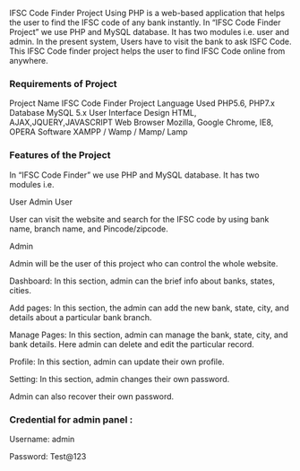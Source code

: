 IFSC Code Finder Project Using PHP is a web-based application that helps the user to find the IFSC code of any bank instantly. 
In “IFSC Code Finder Project”  we use PHP and MySQL database. It has two modules i.e. user and admin. In the present system, Users have to visit the bank to ask ISFC Code. 
This IFSC Code finder project helps the user to find IFSC Code online from anywhere.

### Requirements of Project
Project Name	IFSC Code Finder Project
Language Used	PHP5.6, PHP7.x
Database	MySQL 5.x
User Interface Design	HTML, AJAX,JQUERY,JAVASCRIPT
Web Browser	Mozilla, Google Chrome, IE8, OPERA
Software	XAMPP / Wamp / Mamp/ Lamp

### Features of the Project
In “IFSC Code Finder”  we use PHP and MySQL database. It has two modules i.e.

User
Admin
User

User can visit the website and search for the IFSC code by using bank name, branch name, and Pincode/zipcode.

Admin

Admin will be the user of this project who can control the whole website.

Dashboard: In this section, admin can the brief info about banks, states, cities.

Add pages: In this section, the admin can add the new bank, state, city, and details about a particular bank branch.

Manage Pages: In this section, admin can manage the bank, state, city, and bank details. Here admin can delete and edit the particular record.

Profile: In this section, admin can update their own profile.

Setting: In this section, admin changes their own password.

Admin can also recover their own password.

### Credential for admin panel :

Username: admin

Password: Test@123

